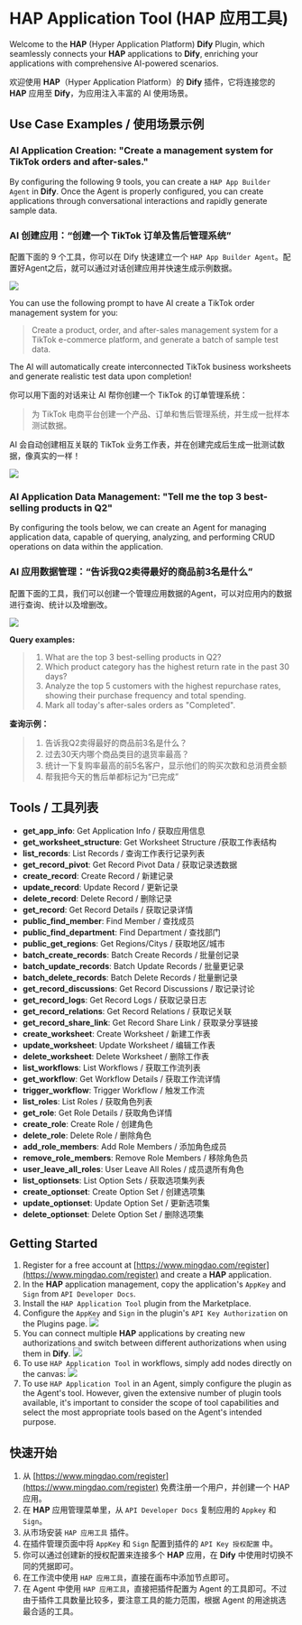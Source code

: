 # HAP Application Tool (HAP 应用工具)

Welcome to the **HAP** (Hyper Application Platform) **Dify** Plugin, which seamlessly connects your **HAP** applications to **Dify**, enriching your applications with comprehensive AI-powered scenarios.

欢迎使用 **HAP**（Hyper Application Platform）的 **Dify** 插件，它将连接您的 **HAP** 应用至 **Dify**，为应用注入丰富的 AI 使用场景。

## Use Case Examples / 使用场景示例

### AI Application Creation: "Create a management system for TikTok orders and after-sales."

By configuring the following 9 tools, you can create a `HAP App Builder Agent` in **Dify**. Once the Agent is properly configured, you can create applications through conversational interactions and rapidly generate sample data.

### AI 创建应用：“创建一个 TikTok 订单及售后管理系统”

配置下面的 9 个工具，你可以在 Dify 快速建立一个 `HAP App Builder Agent`。配置好Agent之后，就可以通过对话创建应用并快速生成示例数据。

![](./_assets/hap_case1_tools.png)

You can use the following prompt to have AI create a TikTok order management system for you:

> Create a product, order, and after-sales management system for a TikTok e-commerce platform, and generate a batch of sample test data.

The AI will automatically create interconnected TikTok business worksheets and generate realistic test data upon completion!

你可以用下面的对话来让 AI 帮你创建一个 TikTok 的订单管理系统：

> 为 TikTok 电商平台创建一个产品、订单和售后管理系统，并生成一批样本测试数据。

AI 会自动创建相互关联的 TikTok 业务工作表，并在创建完成后生成一批测试数据，像真实的一样！

![](./_assets/hap_case1_app_snapshot.png)

### AI Application Data Management: "Tell me the top 3 best-selling products in Q2"

By configuring the tools below, we can create an Agent for managing application data, capable of querying, analyzing, and performing CRUD operations on data within the application.

### AI 应用数据管理：“告诉我Q2卖得最好的商品前3名是什么”

配置下面的工具，我们可以创建一个管理应用数据的Agent，可以对应用内的数据进行查询、统计以及增删改。

![](./_assets/hap_case2_tools.png)

**Query examples:**

> 1. What are the top 3 best-selling products in Q2?
> 2. Which product category has the highest return rate in the past 30 days?
> 3. Analyze the top 5 customers with the highest repurchase rates, showing their purchase frequency and total spending.
> 4. Mark all today's after-sales orders as "Completed".

**查询示例：**

> 1. 告诉我Q2卖得最好的商品前3名是什么？
> 2. 过去30天内哪个商品类目的退货率最高？
> 3. 统计一下复购率最高的前5名客户，显示他们的购买次数和总消费金额
> 4. 帮我把今天的售后单都标记为“已完成”

## Tools / 工具列表

- **get_app_info**: Get Application Info / 获取应用信息
- **get_worksheet_structure**: Get Worksheet Structure /获取工作表结构
- **list_records**: List Records / 查询工作表行记录列表
- **get_record_pivot**: Get Record Pivot Data / 获取记录透数据
- **create_record**: Create Record / 新建记录
- **update_record**: Update Record / 更新记录
- **delete_record**: Delete Record / 删除记录
- **get_record**: Get Record Details / 获取记录详情
- **public_find_member**: Find Member / 查找成员
- **public_find_department**: Find Department / 查找部门
- **public_get_regions**: Get Regions/Citys / 获取地区/城市
- **batch_create_records**: Batch Create Records / 批量创记录
- **batch_update_records**: Batch Update Records / 批量更记录
- **batch_delete_records**: Batch Delete Records / 批量删记录
- **get_record_discussions**: Get Record Discussions / 取记录讨论
- **get_record_logs**: Get Record Logs / 获取记录日志
- **get_record_relations**: Get Record Relations / 获取记关联
- **get_record_share_link**: Get Record Share Link / 获取录分享链接
- **create_worksheet**: Create Worksheet / 新建工作表
- **update_worksheet**: Update Worksheet / 编辑工作表
- **delete_worksheet**: Delete Worksheet / 删除工作表
- **list_workflows**: List Workflows / 获取工作流列表
- **get_workflow**: Get Workflow Details / 获取工作流详情
- **trigger_workflow**: Trigger Workflow / 触发工作流
- **list_roles**: List Roles / 获取角色列表
- **get_role**: Get Role Details / 获取角色详情
- **create_role**: Create Role / 创建角色
- **delete_role**: Delete Role / 删除角色
- **add_role_members**: Add Role Members / 添加角色成员
- **remove_role_members**: Remove Role Members / 移除角色员
- **user_leave_all_roles**: User Leave All Roles / 成员退所有角色
- **list_optionsets**: List Option Sets / 获取选项集列表
- **create_optionset**: Create Option Set / 创建选项集
- **update_optionset**: Update Option Set / 更新选项集
- **delete_optionset**: Delete Option Set / 删除选项集

## Getting Started

1. Register for a free account at [https://www.mingdao.com/register](https://www.mingdao.com/register) and create a **HAP** application.
2. In the **HAP** application management, copy the application's `AppKey` and `Sign` from `API Developer Docs`.
3. Install the `HAP Application Tool` plugin from the Marketplace.
4. Configure the `AppKey` and `Sign` in the plugin's `API Key Authorization` on the Plugins page.
![](./_assets/hap_tool_new_authorization.png)
5. You can connect multiple **HAP** applications by creating new authorizations and switch between different authorizations when using them in **Dify**.
![](./_assets/hap_tool_multiple_authorizations.png)
6. To use `HAP Application Tool` in workflows, simply add nodes directly on the canvas:
![](./_assets/hap_tools_in_workflow.png)
7. To use `HAP Application Tool` in an Agent, simply configure the plugin as the Agent's tool. However, given the extensive number of plugin tools available, it's important to consider the scope of tool capabilities and select the most appropriate tools based on the Agent's intended purpose.

## 快速开始

1. 从 [https://www.mingdao.com/register](https://www.mingdao.com/register) 免费注册一个用户，并创建一个 HAP 应用。
2. 在 **HAP** 应用管理菜单里，从 `API Developer Docs` 复制应用的 `Appkey` 和 `Sign`。
3. 从市场安装 `HAP 应用工具` 插件。
4. 在插件管理页面中将 `AppKey` 和 `Sign` 配置到插件的 `API Key 授权配置` 中。
5. 你可以通过创建新的授权配置来连接多个 **HAP** 应用，在 **Dify** 中使用时切换不同的凭据即可。
6. 在工作流中使用 `HAP 应用工具`，直接在画布中添加节点即可。
7. 在 Agent 中使用 `HAP 应用工具`，直接把插件配置为 Agent 的工具即可。不过由于插件工具数量比较多，要注意工具的能力范围，根据 Agent 的用途挑选最合适的工具。
